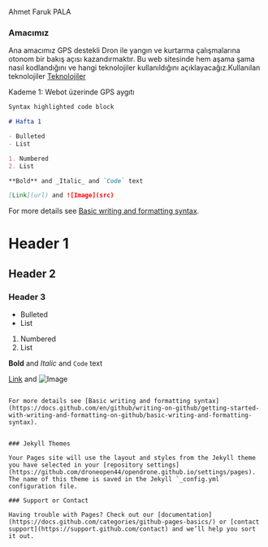  Ahmet Faruk PALA


### Amacımız

Ana amacımız GPS destekli  Dron ile yangın ve kurtarma çalışmalarına otonom bir bakış açısı kazandırmaktır.
Bu web sitesinde hem aşama şama nasıl kodlandığını ve hangi teknolojiler kullanıldığını açıklayacağız.Kullanılan teknolojiler [Teknolojiler](tech.md)

Kademe 1: 
Webot üzerinde GPS aygıtı
```markdown
Syntax highlighted code block

# Hafta 1 

- Bulleted
- List

1. Numbered
2. List

**Bold** and _Italic_ and `Code` text

[Link](url) and ![Image](src)
```

For more details see [Basic writing and formatting syntax](https://docs.github.com/en/github/writing-on-github/getting-started-with-writing-and-formatting-on-github/basic-writing-and-formatting-syntax).

# Header 1
## Header 2
### Header 3

- Bulleted
- List

1. Numbered
2. List

**Bold** and _Italic_ and `Code` text

[Link](url) and ![Image](src)
```

For more details see [Basic writing and formatting syntax](https://docs.github.com/en/github/writing-on-github/getting-started-with-writing-and-formatting-on-github/basic-writing-and-formatting-syntax).


### Jekyll Themes

Your Pages site will use the layout and styles from the Jekyll theme you have selected in your [repository settings](https://github.com/droneopen44/opendrone.github.io/settings/pages). The name of this theme is saved in the Jekyll `_config.yml` configuration file.

### Support or Contact

Having trouble with Pages? Check out our [documentation](https://docs.github.com/categories/github-pages-basics/) or [contact support](https://support.github.com/contact) and we’ll help you sort it out.
